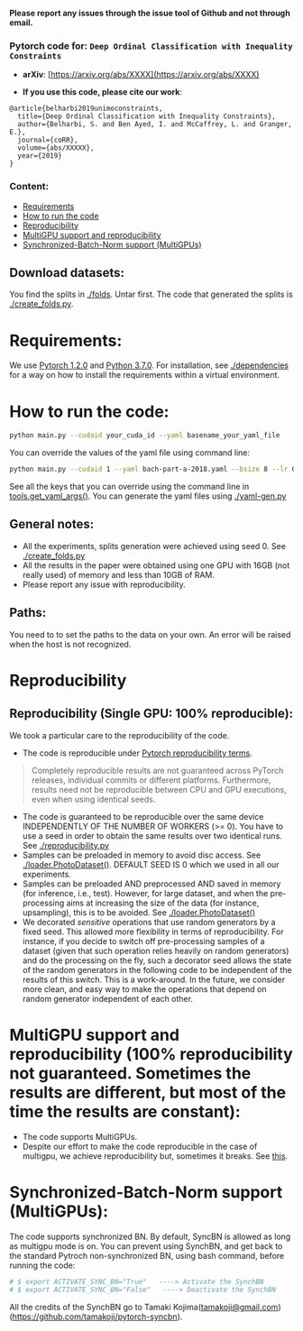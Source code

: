 **Please report any issues through the issue tool of Github and not through email.**

### Pytorch code for: `Deep Ordinal Classification with Inequality Constraints`

* **arXiv**: [https://arxiv.org/abs/XXXX](https://arxiv.org/abs/XXXX)

* **If you use this code, please cite our work**:
```
@article{belharbi2019unimoconstraints,
  title={Deep Ordinal Classification with Inequality Constraints},
  author={Belharbi, S. and Ben Ayed, I. and McCaffrey, L. and Granger, E.},
  journal={coRR},
  volume={abs/XXXXX},
  year={2019}
}
```

### Content:
* [Requirements](#requirements)
* [How to run the code](#runCode)
* [Reproducibility](#reproducibility)
* [MultiGPU support and reproducibility](#multigpuSupport)
* [Synchronized-Batch-Norm support (MultiGPUs)](#synchBNSupportMultigpu)




## Download datasets:
You find the splits in [./folds](./folds). Untar first.
The code that generated the splits is [./create_folds.py](./create_folds.py).



# <a name="requirements"></a> Requirements:
We use [Pytorch 1.2.0](https://pytorch.org/) and [Python 3.7.0](https://www.python.org). For installation, see [
./dependencies](./dependencies) for a way on how to install the requirements within a virtual environment.



# <a name="runCode"></a> How to run the code:
```bash
python main.py --cudaid your_cuda_id --yaml basename_your_yaml_file
```
You can override the values of the yaml file using command line:
```bash
python main.py --cudaid 1 --yaml bach-part-a-2018.yaml --bsize 8 --lr 0.001 --wdecay 1e-05 --momentum 0.9 --epoch 4 --stepsize 100 --modelname resnet18 --alpha 0.6 --kmax 0.1 --kmin 0.1 --dout 0.0 --modalities 5 --pretrained True  --dataset bach-part-a-2018 --split 0 --fold 0  --loss LossCE
```
See all the keys that you can override using the command line in  [tools.get_yaml_args()](./tools.py). You can generate the yaml files using [./yaml-gen.py](yaml-gen.py)

## General notes:
* All the experiments, splits generation were achieved using seed 0. See [./create_folds.py](./create_folds.py)
* All the results in the paper were obtained using one GPU with 16GB (not really used) of memory and less than 10GB of RAM.
* Please report any issue with reproducibility.

## Paths:
You need to to set the paths to the data on your own. An error will be raised when the host is not recognized.

# <a name="reproducibility"></a> Reproducibility
## Reproducibility (Single GPU: 100% reproducible):

We took a particular care to the reproducibility of the code.
* The code is reproducible under [Pytorch reproducibility terms](https://pytorch.org/docs/stable/notes/randomness.html).
> Completely reproducible results are not guaranteed across PyTorch releases, individual commits or different platforms.
 Furthermore, results need not be reproducible between CPU and GPU executions, even when using identical seeds.
* The code is guaranteed to be reproducible over the same device INDEPENDENTLY OF THE NUMBER OF WORKERS (>= 0). You
have to use a seed in order to obtain the same results over two identical runs. See [./reproducibility.py](./reproducibility.py)
* Samples can be preloaded in memory to avoid disc access. See [./loader.PhotoDataset()](./loader.py). DEFAULT SEED
IS 0 which we used in all our experiments.
* Samples can be preloaded AND preprocessed AND saved in memory (for inference, i.e., test). However, for large
dataset, and when the pre-processing aims at increasing the size of the data (for instance, upsampling), this is to
be avoided. See [./loader.PhotoDataset()](./loader.py)
* We decorated *sensitive* operations that use random generators by a fixed seed. This allowed more flexibility in
terms of reproducibility. For instance, if you decide to switch off pre-processing samples of a dataset (given that
such operation relies heavily on random generators) and do the processing on the fly, such a decorator seed allows the
state of the random generators in the following code to be independent of the results of this switch. This is a
work-around. In the future, we consider more clean, and easy way to make the operations that depend on random
generator independent of each other.


# <a name="multigpuSupport"></a> MultiGPU support and reproducibility (100% reproducibility not guaranteed. Sometimes the results are different, but most of the time the results are constant):
* The code supports MultiGPUs.
* Despite our effort to make the code reproducible in the case of multigpu, we achieve reproducibility but,
sometimes it breaks. See [this](https://discuss.pytorch.org/t/reproducibility-over-multigpus-is-impossible-until-randomness-of-threads-is-controled-and-yet/47079?u=sbelharbi).


# <a name="synchBNSupportMultigpu"></a> Synchronized-Batch-Norm support (MultiGPUs):
The code supports synchronized BN. By default, SyncBN is allowed as long as multigpu mode is on. You can prevent
using SynchBN, and get back to the standard Pytroch non-synchronized BN, using bash command, before running the code:
```bash
# $ export ACTIVATE_SYNC_BN="True"   ----> Activate the SynchBN
# $ export ACTIVATE_SYNC_BN="False"   ----> Deactivate the SynchBN
```
All the credits of the SynchBN go to Tamaki Kojima(tamakoji@gmail.com) (https://github.com/tamakoji/pytorch-syncbn).
